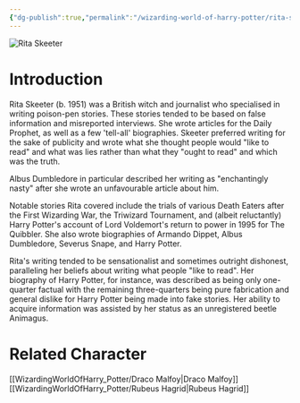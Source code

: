 ```yaml
---
{"dg-publish":true,"permalink":"/wizarding-world-of-harry-potter/rita-skeeter/","dgPassFrontmatter":true,"created":"","updated":""}
---
```


![Rita Skeeter](http://rxbg5ysja.bkt.gdipper.com/Rita_Skeeter.png)
# Introduction
Rita  Skeeter (b. 1951) was a British witch and journalist who specialised in writing poison-pen stories. These stories tended to be based on false information and misreported interviews. She wrote articles for the Daily Prophet, as well as a few 'tell-all' biographies. Skeeter preferred writing for the sake of publicity and wrote what she thought people would "like to read" and what was lies rather than what they "ought to read" and which was the truth.

Albus Dumbledore in particular described her writing as "enchantingly nasty" after she wrote an unfavourable article about him.

Notable stories Rita covered include the trials of various Death Eaters after the First Wizarding War, the Triwizard Tournament, and (albeit reluctantly) Harry Potter's account of Lord Voldemort's return to power in 1995 for The Quibbler. She also wrote biographies of Armando Dippet, Albus Dumbledore, Severus Snape, and Harry Potter.

Rita's writing tended to be sensationalist and sometimes outright dishonest, paralleling her beliefs about writing what people "like to read". Her biography of Harry Potter, for instance, was described as being only one-quarter factual with the remaining three-quarters being pure fabrication and general dislike for Harry Potter being made into fake stories. Her ability to acquire information was assisted by her status as an unregistered beetle Animagus.

# Related Character
[[WizardingWorldOfHarry_Potter/Draco Malfoy\|Draco Malfoy]]
[[WizardingWorldOfHarry_Potter/Rubeus Hagrid\|Rubeus Hagrid]]
